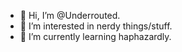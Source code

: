 - 👋 Hi, I’m @Underrouted.
- 👀 I’m interested in nerdy things/stuff.
- 🌱 I’m currently learning haphazardly.

<!---
Underrouted/Underrouted is a ✨ special ✨ repository because its `README.md` (this file) appears on your GitHub profile.
You can click the Preview link to take a look at your changes.
--->
